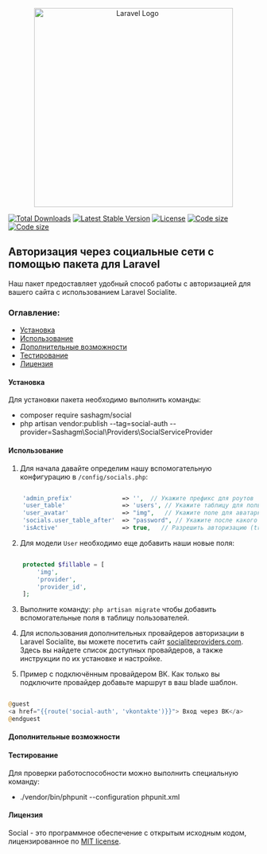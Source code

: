 <p align="center"><a href="https://laravel.com" target="_blank"><img src="https://raw.githubusercontent.com/laravel/art/master/logo-lockup/5%20SVG/2%20CMYK/1%20Full%20Color/laravel-logolockup-cmyk-red.svg" width="400" alt="Laravel Logo"></a></p>

<p align="center">

<a href="https://packagist.org/packages/sashagm/social"><img src="https://img.shields.io/packagist/dt/sashagm/social" alt="Total Downloads"></a>
<a href="https://packagist.org/packages/sashagm/social"><img src="https://img.shields.io/packagist/v/sashagm/social" alt="Latest Stable Version"></a>
<a href="https://packagist.org/packages/sashagm/social"><img src="https://img.shields.io/packagist/l/sashagm/social" alt="License"></a>
<a href="https://packagist.org/packages/sashagm/social"><img src="https://img.shields.io/github/languages/code-size/sashagm/social" alt="Code size"></a>
<a href="https://packagist.org/packages/sashagm/social"><img src="https://img.shields.io/packagist/stars/sashagm/social" alt="Code size"></a>
</p>


## Авторизация через социальные сети с помощью пакета для Laravel
Наш пакет предоставляет удобный способ работы с авторизацией для вашего сайта с использованием Laravel Socialite. 


### Оглавление:

- [Установка](#установка)
- [Использование](#использование)
- [Дополнительные возможности](#дополнительные-возможности)
- [Тестирование](#тестирование)
- [Лицензия](#лицензия)

#### Установка

Для установки пакета необходимо выполнить команды:

- composer require sashagm/social
- php artisan vendor:publish --tag=social-auth --provider=Sashagm\Social\Providers\SocialServiceProvider


#### Использование

1. Для начала давайте определим нашу вспомогательную конфигурацию в `/config/socials.php`:

```php

    'admin_prefix'              => '',  // Укажите префикс для роутов
    'user_table'                => 'users', // Укажите таблицу для пользователей
    'user_avatar'               => "img",   // Укажите поле для аватаркм
    'socials.user_table_after'  => "password", // Укажите после какого поля необходимо добавить новые поля
    'isActive'                  => true,   // Разрешить авторизацию (true/false)

```

2. Для модели `User` необходимо еще добавить наши новые поля:

```php

    protected $fillable = [
        'img',
        'provider',
        'provider_id',
    ];

```


3. Выполните команду: `php artisan migrate` чтобы добавить вспомогательные поля в таблицу пользователей.

4. Для использования дополнительных провайдеров авторизации в Laravel Socialite, вы можете посетить сайт [socialiteproviders.com](https://socialiteproviders.com/). Здесь вы найдете список доступных провайдеров, а также инструкции по их установке и настройке.

5. Пример с подключённым провайдером ВК. Как только вы подключите провайдер добавьте маршрут в ваш blade шаблон.

```php

@guest
<a href="{{route('social-auth', 'vkontakte')}}"> Вход через ВК</a>
@endguest

```



#### Дополнительные возможности



#### Тестирование

Для проверки работоспособности можно выполнить специальную команду:

- ./vendor/bin/phpunit --configuration phpunit.xml

#### Лицензия

Social - это программное обеспечение с открытым исходным кодом, лицензированное по [MIT license](LICENSE.md ).
